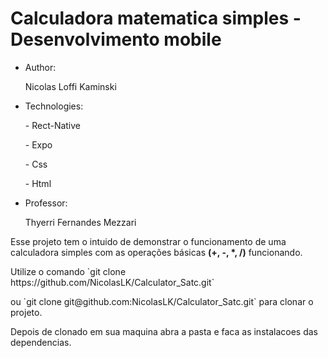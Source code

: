 <h1>Calculadora matematica simples - Desenvolvimento mobile</h1>

<section>
    <ul>
        <li>Author:
            <p>
                Nicolas Loffi Kaminski
            </p>
        </li>
        <li>Technologies:
            <p>
               - Rect-Native
            </p>
            <p>
               - Expo
            </p>
            <p>
               - Css
            </p>
            <p>
               - Html
            </p>
        </li>
        <li>Professor:
            <p>Thyerri Fernandes Mezzari</p>
        </li>
    </ul>
</section>

<section>
    <article>
        <p>
            Esse projeto tem o intuido de demonstrar o funcionamento de uma calculadora simples com as operações básicas <strong>(+, -, *, /)</strong> funcionando.
        </p>
        <span>
            <p>
                Utilize o comando `git clone https://github.com/NicolasLK/Calculator_Satc.git`
            </p>
            <p>
                ou `git clone git@github.com:NicolasLK/Calculator_Satc.git` para clonar o projeto.
            </p>
            <p>
                Depois de clonado em sua maquina abra a pasta e faca as instalacoes das dependencias.
            </p>
        </span>
    </article>
</section>
